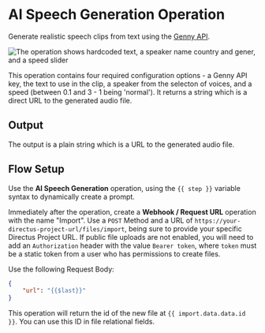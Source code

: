 # AI Speech Generation Operation

Generate realistic speech clips from text using the [Genny API](https://docs.genny.lovo.ai).

![The operation shows hardcoded text, a speaker name country and gener, and a speed slider](https://raw.githubusercontent.com/directus-labs/extension-ai-speech-generation-operation/main/docs/options.png)

This operation contains four required configuration options - a Genny API key, the text to use in the clip, a speaker from the selecton of voices, and a speed (between 0.1 and 3 - 1 being 'normal'). It returns a string which is a direct URL to the generated audio file.

## Output

The output is a plain string which is a URL to the generated audio file.

## Flow Setup

Use the **AI Speech Generation** operation, using the `{{ step }}` variable syntax to dynamically create a prompt.

Immediately after the operation, create a **Webhook / Request URL** operation with the name "Import". Use a `POST` Method and a URL of `https://your-directus-project-url/files/import`, being sure to provide your specific Directus Project URL. If public file uploads are not enabled, you will need to add an `Authorization` header with the value `Bearer token`, where `token` must be a static token from a user who has permissions to create files.

Use the following Request Body:

```json
{
	"url": "{{$last}}"
}
```

This operation will return the id of the new file at `{{ import.data.data.id }}`. You can use this ID in file relational fields.

